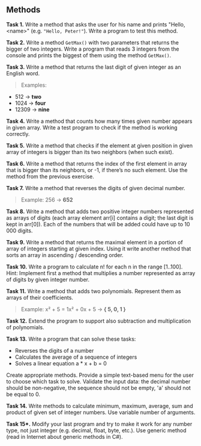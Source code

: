 ## Methods

**Task 1.** Write a method that asks the user for his name and prints "Hello, \<name\>" (e.g. `"Hello, Peter!"`). Write a program to test this method.

**Task 2.** Write a method `GetMax()` with two parameters that returns the bigger of two integers. Write a program that reads 3 integers from the console and prints the biggest of them using the method `GetMax()`.

**Task 3.** Write a method that returns the last digit of given integer as an English word.
>Examples:
* 512 → **two**
* 1024 → **four**
* 12309 → **nine**

**Task 4.** Write a method that counts how many times given number appears in given array. Write a test program to check if the method is working correctly.

**Task 5.** Write a method that checks if the element at given position in given array of integers is bigger than its two neighbors (when such exist).

**Task 6.** Write a method that returns the index of the first element in array that is bigger than its neighbors, or -1, if there’s no such element. Use the method from the previous exercise.

**Task 7.** Write a method that reverses the digits of given decimal number.
>Example: 256 → **652**

**Task 8.** Write a method that adds two positive integer numbers represented as arrays of digits (each array element arr[i] contains a digit; the last digit is kept in arr[0]). Each of the numbers that will be added could have up to 10 000 digits.

**Task 9.** Write a method that returns the maximal element in a portion of array of integers starting at given index. Using it write another method that sorts an array in ascending / descending order.

**Task 10.** Write a program to calculate n! for each n in the range [1..100]. Hint: Implement first a method that multiplies a number represented as array of digits by given integer number.

**Task 11.** Write a method that adds two polynomials. Represent them as arrays of their coefficients.
>Example: x² + 5 = 1x² + 0x + 5 → **{ 5, 0, 1 }**

**Task 12.** Extend the program to support also subtraction and multiplication of polynomials.

**Task 13.** Write a program that can solve these tasks:
   * Reverses the digits of a number
   * Calculates the average of a sequence of integers
   * Solves a linear equation a * x + b = 0

Create appropriate methods. Provide a simple text-based menu for the user to choose which task to solve. Validate the input data: the decimal number should be non-negative, the sequence should not be empty, 'a' should not be equal to 0.

**Task 14.** Write methods to calculate minimum, maximum, average, sum and product of given set of integer numbers. Use variable number of arguments.

**Task 15\*.** Modify your last program and try to make it work for any number type, not just integer (e.g. decimal, float, byte, etc.). Use generic method (read in Internet about generic methods in C#).
